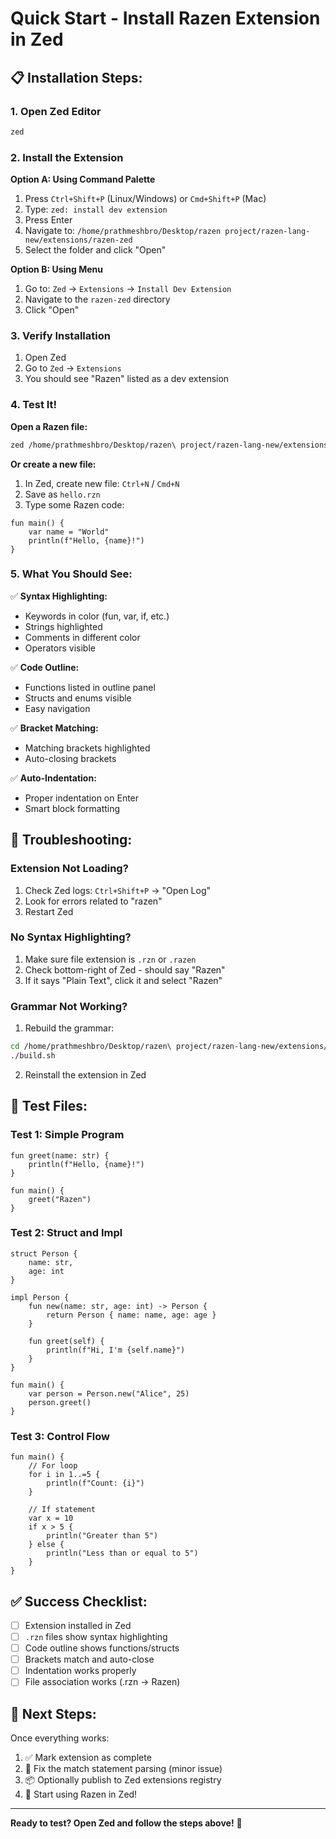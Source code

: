 # Quick Start - Install Razen Extension in Zed

## 📋 **Installation Steps:**

### **1. Open Zed Editor**
```bash
zed
```

### **2. Install the Extension**

**Option A: Using Command Palette**
1. Press `Ctrl+Shift+P` (Linux/Windows) or `Cmd+Shift+P` (Mac)
2. Type: `zed: install dev extension`
3. Press Enter
4. Navigate to: `/home/prathmeshbro/Desktop/razen project/razen-lang-new/extensions/razen-zed`
5. Select the folder and click "Open"

**Option B: Using Menu**
1. Go to: `Zed` → `Extensions` → `Install Dev Extension`
2. Navigate to the `razen-zed` directory
3. Click "Open"

### **3. Verify Installation**
1. Open Zed
2. Go to `Zed` → `Extensions`
3. You should see "Razen" listed as a dev extension

### **4. Test It!**

**Open a Razen file:**
```bash
zed /home/prathmeshbro/Desktop/razen\ project/razen-lang-new/extensions/razen-zed/test.rzn
```

**Or create a new file:**
1. In Zed, create new file: `Ctrl+N` / `Cmd+N`
2. Save as `hello.rzn`
3. Type some Razen code:
```razen
fun main() {
    var name = "World"
    println(f"Hello, {name}!")
}
```

### **5. What You Should See:**

✅ **Syntax Highlighting:**
- Keywords in color (fun, var, if, etc.)
- Strings highlighted
- Comments in different color
- Operators visible

✅ **Code Outline:**
- Functions listed in outline panel
- Structs and enums visible
- Easy navigation

✅ **Bracket Matching:**
- Matching brackets highlighted
- Auto-closing brackets

✅ **Auto-Indentation:**
- Proper indentation on Enter
- Smart block formatting

## 🔧 **Troubleshooting:**

### **Extension Not Loading?**
1. Check Zed logs: `Ctrl+Shift+P` → "Open Log"
2. Look for errors related to "razen"
3. Restart Zed

### **No Syntax Highlighting?**
1. Make sure file extension is `.rzn` or `.razen`
2. Check bottom-right of Zed - should say "Razen"
3. If it says "Plain Text", click it and select "Razen"

### **Grammar Not Working?**
1. Rebuild the grammar:
```bash
cd /home/prathmeshbro/Desktop/razen\ project/razen-lang-new/extensions/razen-zed
./build.sh
```
2. Reinstall the extension in Zed

## 📝 **Test Files:**

### **Test 1: Simple Program**
```razen
fun greet(name: str) {
    println(f"Hello, {name}!")
}

fun main() {
    greet("Razen")
}
```

### **Test 2: Struct and Impl**
```razen
struct Person {
    name: str,
    age: int
}

impl Person {
    fun new(name: str, age: int) -> Person {
        return Person { name: name, age: age }
    }
    
    fun greet(self) {
        println(f"Hi, I'm {self.name}")
    }
}

fun main() {
    var person = Person.new("Alice", 25)
    person.greet()
}
```

### **Test 3: Control Flow**
```razen
fun main() {
    // For loop
    for i in 1..=5 {
        println(f"Count: {i}")
    }
    
    // If statement
    var x = 10
    if x > 5 {
        println("Greater than 5")
    } else {
        println("Less than or equal to 5")
    }
}
```

## ✅ **Success Checklist:**

- [ ] Extension installed in Zed
- [ ] `.rzn` files show syntax highlighting
- [ ] Code outline shows functions/structs
- [ ] Brackets match and auto-close
- [ ] Indentation works properly
- [ ] File association works (.rzn → Razen)

## 🎉 **Next Steps:**

Once everything works:
1. ✅ Mark extension as complete
2. 🔧 Fix the match statement parsing (minor issue)
3. 📦 Optionally publish to Zed extensions registry
4. 🚀 Start using Razen in Zed!

---

**Ready to test? Open Zed and follow the steps above!** 🎯
